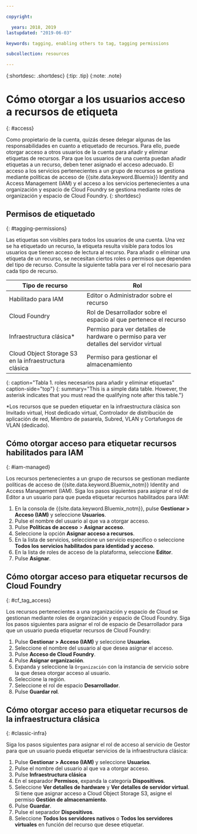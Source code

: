 ```yaml
---

copyright:

  years: 2018, 2019
lastupdated: "2019-06-03"

keywords: tagging, enabling others to tag, tagging permissions

subcollection: resources

---
```


{:shortdesc: .shortdesc}
{:tip: .tip}
{:note: .note}


# Cómo otorgar a los usuarios acceso a recursos de etiqueta
{: #access}

Como propietario de la cuenta, quizás desee delegar algunas de las responsabilidades en cuanto a etiquetado de recursos. Para ello, puede otorgar acceso a otros usuarios de la cuenta para añadir y eliminar etiquetas de recursos. Para que los usuarios de una cuenta puedan añadir etiquetas a un recurso, deben tener asignado el acceso adecuado. El acceso a los servicios pertenecientes a un grupo de recursos se gestiona mediante políticas de acceso de {{site.data.keyword.Bluemix}} Identity and Access Management (IAM) y el acceso a los servicios pertenecientes a una organización y espacio de Cloud Foundry se gestiona mediante roles de organización y espacio de Cloud Foundry.
{: shortdesc}

## Permisos de etiquetado
{: #tagging-permissions}

Las etiquetas son visibles para todos los usuarios de una cuenta. Una vez se ha etiquetado un recurso, la etiqueta resulta visible para todos los usuarios que tienen acceso de lectura al recurso. Para añadir o eliminar una etiqueta de un recurso, se necesitan ciertos roles o permisos que dependen del tipo de recurso. Consulte la siguiente tabla para ver el rol necesario para cada tipo de recurso.


| Tipo de recurso | Rol |
|--------|---------------|
| Habilitado para IAM | Editor o Administrador sobre el recurso |
| Cloud Foundry | Rol de Desarrollador sobre el espacio al que pertenece el recurso  |
| Infraestructura clásica*| Permiso para ver detalles de hardware o permiso para ver detalles del servidor virtual |
| Cloud Object Storage S3 en la infraestructura clásica | Permiso para gestionar el almacenamiento |
{: caption="Tabla 1. roles necesarios para añadir y eliminar etiquetas" caption-side="top"}
{: summary="This is a simple data table. However, the asterisk indicates that you must read the qualifying note after this table."}

*Los recursos que se pueden etiquetar en la infraestructura clásica son Invitado virtual, Host dedicado virtual, Controlador de distribución de aplicación de red, Miembro de pasarela, Subred, VLAN y Cortafuegos de VLAN (dedicado).


## Cómo otorgar acceso para etiquetar recursos habilitados para IAM
{: #iam-managed}

Los recursos pertenecientes a un grupo de recursos se gestionan mediante políticas de acceso de {{site.data.keyword.Bluemix_notm}} Identity and Access Management (IAM). Siga los pasos siguientes para asignar el rol de Editor a un usuario para que pueda etiquetar recursos habilitados para IAM:

  1. En la consola de {{site.data.keyword.Bluemix_notm}}, pulse **Gestionar > Acceso (IAM)** y seleccione **Usuarios**.
  2. Pulse el nombre del usuario al que va a otorgar acceso.
  3. Pulse **Políticas de acceso** > **Asignar acceso**.
  4. Seleccione la opción **Asignar acceso a recursos**.
  5. En la lista de servicios, seleccione un servicio específico o seleccione **Todos los servicios habilitados para identidad y acceso**.
  6. En la lista de roles de acceso de la plataforma, seleccione **Editor**.
  7. Pulse **Asignar**.

## Cómo otorgar acceso para etiquetar recursos de Cloud Foundry
{: #cf_tag_access}

Los recursos pertenecientes a una organización y espacio de Cloud se gestionan mediante roles de organización y espacio de Cloud Foundry. Siga los pasos siguientes para asignar el rol de espacio de Desarrollador para que un usuario pueda etiquetar recursos de Cloud Foundry:

 1. Pulse **Gestionar > Acceso (IAM)** y seleccione **Usuarios**.
2. Seleccione el nombre del usuario al que desea asignar el acceso.
3. Pulse **Acceso de Cloud Foundry**.
4. Pulse **Asignar organización**.
5. Expanda y seleccione la `Organización` con la instancia de servicio sobre la que desea otorgar acceso al usuario.
6. Seleccione la región.
7. Seleccione el rol de espacio **Desarrollador**.
8. Pulse **Guardar rol**.

## Cómo otorgar acceso para etiquetar recursos de la infraestructura clásica
{: #classic-infra}

Siga los pasos siguientes para asignar el rol de acceso al servicio de Gestor para que un usuario pueda etiquetar servicios de la infraestructura clásica:

  1. Pulse **Gestionar > Acceso (IAM)** y seleccione **Usuarios**.
  2. Pulse el nombre del usuario al que va a otorgar acceso.
  3. Pulse **Infraestructura clásica**
  4. En el separador **Permisos**, expanda la categoría **Dispositivos**.
  5. Seleccione **Ver detalles de hardware** y **Ver detalles de servidor virtual**. Si tiene que asignar acceso a Cloud Object Storage S3, asigne el permiso **Gestión de almacenamiento**.
  6. Pulse **Guardar**.
  7. Pulse el separador **Dispositivos**.
  8. Seleccione **Todos los servidores nativos** o **Todos los servidores virtuales** en función del recurso que desee etiquetar.
